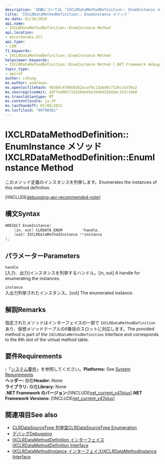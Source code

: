 ```yaml
---
description: '詳細については、「IXCLRDataMethodDefinition:: EnumInstance メソッド」を参照してください。'
title: 'IXCLRDataMethodDefinition:: EnumInstance メソッド'
ms.date: 01/16/2019
api.name:
- IXCLRDataMethodDefinition::EnumInstance Method
api.location:
- mscordacwks.dll
api.type:
- COM
f1.keywords:
- IXCLRDataMethodDefinition::EnumInstance Method
helpviewer.keywords:
- IXCLRDataMethodDefinition::EnumInstance Method [.NET Framework debugging]
topic_type:
- apiref
author: cshung
ms.author: andrewau
ms.openlocfilehash: 4038dc4706b8362acaf9c13abd9c7326cce376a2
ms.sourcegitcommit: ddf7edb67715a5b9a45e3dd44536dabc153c1de0
ms.translationtype: MT
ms.contentlocale: ja-JP
ms.lasthandoff: 02/06/2021
ms.locfileid: "99790361"
---
```

# <a name="ixclrdatamethoddefinitionenuminstance-method"></a><span data-ttu-id="3236e-103">IXCLRDataMethodDefinition:: EnumInstance メソッド</span><span class="sxs-lookup"><span data-stu-id="3236e-103">IXCLRDataMethodDefinition::EnumInstance Method</span></span>

<span data-ttu-id="3236e-104">このメソッド定義のインスタンスを列挙します。</span><span class="sxs-lookup"><span data-stu-id="3236e-104">Enumerates the instances of this method definition.</span></span>

[!INCLUDE[debugging-api-recommended-note](../../../../includes/debugging-api-recommended-note.md)]

## <a name="syntax"></a><span data-ttu-id="3236e-105">構文</span><span class="sxs-lookup"><span data-stu-id="3236e-105">Syntax</span></span>

```cpp
HRESULT EnumInstance(
    [in, out] CLRDATA_ENUM         *handle,
    [out] IXCLRDataMethodInstance **instance
);
```

## <a name="parameters"></a><span data-ttu-id="3236e-106">パラメーター</span><span class="sxs-lookup"><span data-stu-id="3236e-106">Parameters</span></span>

`handle`\
<span data-ttu-id="3236e-107">[入力、出力]インスタンスを列挙するハンドル。</span><span class="sxs-lookup"><span data-stu-id="3236e-107">[in, out] A handle for enumerating the instances.</span></span>

`instance`\
<span data-ttu-id="3236e-108">入出力列挙されたインスタンス。</span><span class="sxs-lookup"><span data-stu-id="3236e-108">[out] The enumerated instance.</span></span>

## <a name="remarks"></a><span data-ttu-id="3236e-109">解説</span><span class="sxs-lookup"><span data-stu-id="3236e-109">Remarks</span></span>

<span data-ttu-id="3236e-110">指定されたメソッドはインターフェイスの一部で `IXCLRDataMethodDefinition` あり、仮想メソッドテーブルの6番目のスロットに対応します。</span><span class="sxs-lookup"><span data-stu-id="3236e-110">The provided method is part of the `IXCLRDataMethodDefinition` interface and corresponds to the 6th slot of the virtual method table.</span></span>

## <a name="requirements"></a><span data-ttu-id="3236e-111">要件</span><span class="sxs-lookup"><span data-stu-id="3236e-111">Requirements</span></span>

<span data-ttu-id="3236e-112">**:**「[システム要件](../../get-started/system-requirements.md)」を参照してください。</span><span class="sxs-lookup"><span data-stu-id="3236e-112">**Platforms:** See [System Requirements](../../get-started/system-requirements.md).</span></span>  
<span data-ttu-id="3236e-113">**ヘッダー:** 存在</span><span class="sxs-lookup"><span data-stu-id="3236e-113">**Header:** None</span></span>  
<span data-ttu-id="3236e-114">**ライブラリ:** 存在</span><span class="sxs-lookup"><span data-stu-id="3236e-114">**Library:** None</span></span>  
<span data-ttu-id="3236e-115">**.NET Framework のバージョン:**[!INCLUDE[net_current_v47plus](../../../../includes/net-current-v47plus.md)]</span><span class="sxs-lookup"><span data-stu-id="3236e-115">**.NET Framework Versions:** [!INCLUDE[net_current_v47plus](../../../../includes/net-current-v47plus.md)]</span></span>  

## <a name="see-also"></a><span data-ttu-id="3236e-116">関連項目</span><span class="sxs-lookup"><span data-stu-id="3236e-116">See also</span></span>

- [<span data-ttu-id="3236e-117">CLRDataSourceType 列挙型</span><span class="sxs-lookup"><span data-stu-id="3236e-117">CLRDataSourceType Enumeration</span></span>](clrdatasourcetype-enumeration.md)
- [<span data-ttu-id="3236e-118">デバッグ</span><span class="sxs-lookup"><span data-stu-id="3236e-118">Debugging</span></span>](index.md)
- [<span data-ttu-id="3236e-119">IXCLRDataMethodDefinition インターフェイス</span><span class="sxs-lookup"><span data-stu-id="3236e-119">IXCLRDataMethodDefinition Interface</span></span>](ixclrdatamethoddefinition-interface.md)
- [<span data-ttu-id="3236e-120">IXCLRDataMethodInstance インターフェイス</span><span class="sxs-lookup"><span data-stu-id="3236e-120">IXCLRDataMethodInstance Interface</span></span>](ixclrdatamethodinstance-interface.md)
